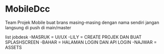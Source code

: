 # MobileDcc
Team Projek Mobile
buat brans masing-masing dengan nama sendiri
jangan langsung di push di main/master

list jobdesk
-MASRUK = UI/UX
-LILY = CREATE PROJEK DAN BUAT SPLASHSCREEN
-BAHAR = HALAMAN LOGIN DAN API LOGIN
-NAJWAR = ASSETS

